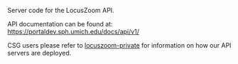 Server code for the LocusZoom API.

API documentation can be found at: https://portaldev.sph.umich.edu/docs/api/v1/

CSG users please refer to [locuszoom-private](https://github.com/statgen/locuszoom-private) for information on how our API servers are deployed.
